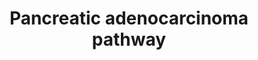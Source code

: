 ---
annotations:
- type: Pathway Ontology
  value: phosphatidylinositol 3-kinase-Akt signaling pathway
- type: Pathway Ontology
  value: cancer pathway
- type: Pathway Ontology
  value: disease pathway
- type: Disease Ontology
  value: pancreatic adenocarcinoma
- type: Cell Type Ontology
  value: pancreatic ductal cell
- type: Pathway Ontology
  value: Jak-Stat signaling pathway
authors:
- Khanspers
- Egonw
communities:
- PancCanNet
- CPTAC
description: 'Infiltrating ductal adenocarcinoma is the most common malignancy of
  the pancreas. When most investigators use the term ''pancreatic cancer'' they are
  referring to pancreatic ductal adenocarcinoma (PDA). Normal duct epithelium progresses
  to infiltrating cancer through a series of histologically defined precursors, Pancreatic
  Intraepithelial Neoplasia (PanINs: https://pathology.jhu.edu/pancreas/professionals/DuctLesions.php).
  The overexpression of HER-2/neu (ERBB2) and activating point mutations in the K-ras
  gene occur early, inactivation of the p16 gene (CDKN2A) at an intermediate stage,
  and the inactivation of p53, SMAD4, and BRCA2 occur relatively late. Activated K-ras
  engages multiple effector pathways. Although EGF receptors are conventionally regarded
  as upstream activators of RAS proteins, they can also act as RAS signal transducers
  via RAS-induced autocrine activation of the EGFR family ligands. Moreover, PDA shows
  extensive genomic instability and aneuploidy. Telomere attrition and mutations in
  p53 and BRCA2 are likely to contribute to these phenotypes. Inactivation of the
  SMAD4 tumor suppressor gene leads to loss of the inhibitory influence of the transforming
  growth factor-beta signaling pathway.  The progression of disease and associated
  mutations is defined based on the arrow at the top, from left to right.'
last-edited: 2019-08-08
organisms:
- Homo sapiens
redirect_from:
- /index.php/Pathway:WP4263
- /instance/WP4263
schema-jsonld:
- '@context': https://schema.org/
  '@id': https://wikipathways.github.io/pathways/WP4263.html
  '@type': Dataset
  creator:
    '@type': Organization
    name: WikiPathways
  description: 'Infiltrating ductal adenocarcinoma is the most common malignancy of
    the pancreas. When most investigators use the term ''pancreatic cancer'' they
    are referring to pancreatic ductal adenocarcinoma (PDA). Normal duct epithelium
    progresses to infiltrating cancer through a series of histologically defined precursors,
    Pancreatic Intraepithelial Neoplasia (PanINs: https://pathology.jhu.edu/pancreas/professionals/DuctLesions.php).
    The overexpression of HER-2/neu (ERBB2) and activating point mutations in the
    K-ras gene occur early, inactivation of the p16 gene (CDKN2A) at an intermediate
    stage, and the inactivation of p53, SMAD4, and BRCA2 occur relatively late. Activated
    K-ras engages multiple effector pathways. Although EGF receptors are conventionally
    regarded as upstream activators of RAS proteins, they can also act as RAS signal
    transducers via RAS-induced autocrine activation of the EGFR family ligands. Moreover,
    PDA shows extensive genomic instability and aneuploidy. Telomere attrition and
    mutations in p53 and BRCA2 are likely to contribute to these phenotypes. Inactivation
    of the SMAD4 tumor suppressor gene leads to loss of the inhibitory influence of
    the transforming growth factor-beta signaling pathway.  The progression of disease
    and associated mutations is defined based on the arrow at the top, from left to
    right.'
  keywords:
  - RPS6KB2
  - TGFA
  - ARAF
  - POLK
  - CDKN2A
  - TIAM1
  - MAPK1
  - EGF
  - TGFb Signaling
  - STAT1
  - IKBKB
  - GADD45A
  - TGFBR1
  - ERBB2
  - PIK3CA
  - RAC1
  - Cell cycle
  - PAK2
  - EGFR
  - CDK6
  - PAK6
  - TGFBR2
  - RB1
  - STAT3
  - MTOR
  - BAK1
  - VEGF Signaling
  - MAPK10
  - PEBP1
  - PIK3CB
  - PAK3
  - RALBP1
  - E2F1
  - CCND1
  - CHUK
  - MAPK3
  - Control
  - RAF1
  - CDC42
  - AKT1
  - RALA
  - Pathway
  - VEGFA
  - BCL2L1
  - ERBB Signaling
  - DDB2
  - IKBKG
  - PIK3R2
  - RALGDS
  - PA
  - PI3K-Akt Signaling
  - RAC2
  - RALB
  - TP53
  - 'G1/S Cell Cycle '
  - PAK1
  - BAD
  - RPS6KB1
  - PIK3R1
  - MAP2K1
  - SMAD3
  - SMAD2
  - DUSP6
  - PIK3R3
  - BUB1B-PAK6
  - PIP3
  - RAC3
  - NFKB1
  - MAP2K2
  - RIPK4
  - MAPK8
  - BAX
  - E2F3
  - E2F2
  - JAK1
  - BRAF
  - AKT2
  - RHOA
  - KRAS
  - PLD1
  - SMAD4
  - Apoptosis
  - AKT3
  - GADD45B
  - PRKCD
  - MAPK9
  - TGFB1
  - RAD51
  - CDKN1A
  - GADD45G
  - PAK5
  - PAK4
  - TGFB3
  - TGFB2
  - CASP9
  - ARHGEF6
  - BRCA2
  - CDK4
  - RELA
  - PIK3CD
  license: CC0
  name: Pancreatic adenocarcinoma pathway
seo: CreativeWork
title: Pancreatic adenocarcinoma pathway
wpid: WP4263
---